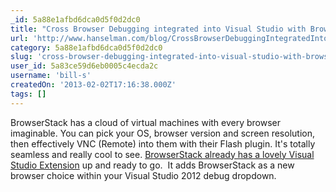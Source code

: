 ```yaml
---
_id: 5a88e1afbd6dca0d5f0d2dc0
title: "Cross Browser Debugging integrated into Visual Studio with BrowserStack"
url: 'http://www.hanselman.com/blog/CrossBrowserDebuggingIntegratedIntoVisualStudioWithBrowserStack.aspx'
category: 5a88e1afbd6dca0d5f0d2dc0
slug: 'cross-browser-debugging-integrated-into-visual-studio-with-browserstack'
user_id: 5a83ce59d6eb0005c4ecda2c
username: 'bill-s'
createdOn: '2013-02-02T17:16:38.000Z'
tags: []
---
```


BrowserStack has a cloud of virtual machines with every browser imaginable. You can pick your OS, browser version and screen resolution, then effectively VNC (Remote) into them with their Flash plugin. It's totally seamless and really cool to see. <a href="http://visualstudiogallery.msdn.microsoft.com/2dfa32b1-3c47-439d-b1c5-9e28be18b81c">BrowserStack already has a lovely Visual Studio Extension</a> up and ready to go.  It adds BrowserStack as a new browser choice within your Visual Studio 2012 debug dropdown.
